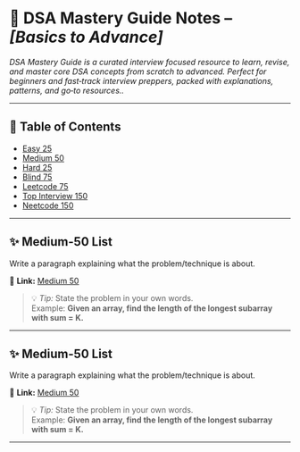 # 📌 DSA Mastery Guide Notes – _[Basics to Advance]_

_DSA Mastery Guide is a curated interview focused resource to learn, revise, and master core DSA concepts from scratch to advanced. Perfect for beginners and fast‑track interview preppers, packed with explanations, patterns, and go‑to resources.._

---

## 📖 Table of Contents

- [Easy 25](#easy-25)
- [Medium 50](#medium-50-list)
- [Hard 25](#complexity-analysis)
- [Blind 75](https://leetcode.com/problem-list/oizxjoit/)
- [Leetcode 75](#approach--intuition)
- [Top Interview 150](#pseudocode)
- [Neetcode 150](#code-snippets)

---

## ✨ Medium-50 List

Write a paragraph explaining what the problem/technique is about.

🔗 **Link:** [Medium 50](./medium-50/)

> 💡 _Tip:_ State the problem in your own words.  
> Example: **Given an array, find the length of the longest subarray with sum = K.**

---

## ✨ Medium-50 List

Write a paragraph explaining what the problem/technique is about.

🔗 **Link:** [Medium 50](./medium-50/)

> 💡 _Tip:_ State the problem in your own words.  
> Example: **Given an array, find the length of the longest subarray with sum = K.**

---
